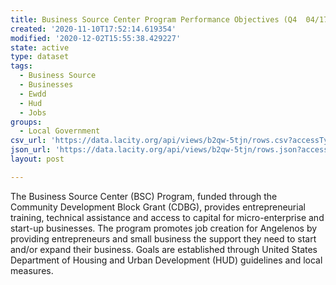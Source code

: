 ```yaml
---
title: Business Source Center Program Performance Objectives (Q4  04/17 - 03/18)
created: '2020-11-10T17:52:14.619354'
modified: '2020-12-02T15:55:38.429227'
state: active
type: dataset
tags:
  - Business Source
  - Businesses
  - Ewdd
  - Hud
  - Jobs
groups:
  - Local Government
csv_url: 'https://data.lacity.org/api/views/b2qw-5tjn/rows.csv?accessType=DOWNLOAD'
json_url: 'https://data.lacity.org/api/views/b2qw-5tjn/rows.json?accessType=DOWNLOAD'
layout: post

---
```

The Business Source Center (BSC) Program, funded through the Community Development Block Grant (CDBG), provides entrepreneurial training, technical assistance and access to capital for micro-enterprise and start-up businesses.  The program promotes job creation for Angelenos by providing entrepreneurs and small business the support they need to start and/or expand their business.  Goals are established through United States Department of Housing and Urban Development (HUD) guidelines and local measures.
